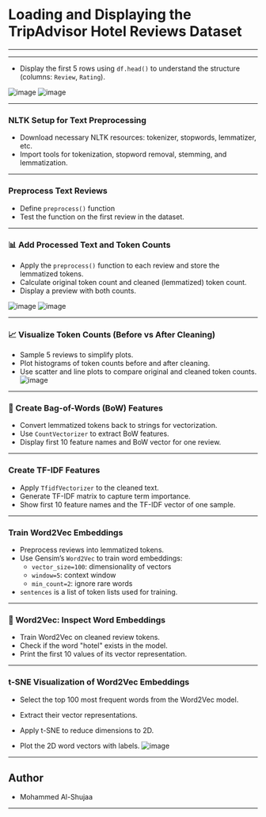 # Loading and Displaying the TripAdvisor Hotel Reviews Dataset
---
---
- Display the first 5 rows using `df.head()` to understand the structure (columns: `Review`, `Rating`).

![image](https://github.com/user-attachments/assets/05d5deca-df26-4148-ad15-2d32295f8886)
![image](https://github.com/user-attachments/assets/8ab01d50-67e8-40d7-b7c4-acb35d915c01)


---
###  NLTK Setup for Text Preprocessing

- Download necessary NLTK resources: tokenizer, stopwords, lemmatizer, etc.
- Import tools for tokenization, stopword removal, stemming, and lemmatization.
---
###  Preprocess Text Reviews
- Define `preprocess()` function
- Test the function on the first review in the dataset.
---
### 📊 Add Processed Text and Token Counts

- Apply the `preprocess()` function to each review and store the lemmatized tokens.
- Calculate original token count and cleaned (lemmatized) token count.
- Display a preview with both counts.

![image](https://github.com/user-attachments/assets/d609092e-e18b-4878-b4e7-cc967d30a3ba) 
![image](https://github.com/user-attachments/assets/cea0479b-f98b-457a-8004-6ce9bfeb8919)


---
### 📈 Visualize Token Counts (Before vs After Cleaning)

- Sample 5 reviews to simplify plots.
- Plot histograms of token counts before and after cleaning.
- Use scatter and line plots to compare original and cleaned token counts.
![image](https://github.com/user-attachments/assets/e66ad794-1644-4257-8cee-4f90f8fa608f)

---
### 🧾 Create Bag-of-Words (BoW) Features

- Convert lemmatized tokens back to strings for vectorization.
- Use `CountVectorizer` to extract BoW features.
- Display first 10 feature names and BoW vector for one review.
----
###   Create TF-IDF Features

- Apply `TfidfVectorizer` to the cleaned text.
- Generate TF-IDF matrix to capture term importance.
- Show first 10 feature names and the TF-IDF vector of one sample.
---
### Train Word2Vec Embeddings

- Preprocess reviews into lemmatized tokens.
- Use Gensim’s `Word2Vec` to train word embeddings:
  - `vector_size=100`: dimensionality of vectors
  - `window=5`: context window
  - `min_count=2`: ignore rare words
- `sentences` is a list of token lists used for training.
----
### 🧾 Word2Vec: Inspect Word Embeddings

- Train Word2Vec on cleaned review tokens.
- Check if the word "hotel" exists in the model.
- Print the first 10 values of its vector representation.
---
 ### t-SNE Visualization of Word2Vec Embeddings
- Select the top 100 most frequent words from the Word2Vec model.

- Extract their vector representations.

- Apply t-SNE to reduce dimensions to 2D.

- Plot the 2D word vectors with labels.
![image](https://github.com/user-attachments/assets/328ea965-3669-4a3d-afbd-947b0e619cf1)

---
## Author 
- Mohammed Al-Shujaa
---
